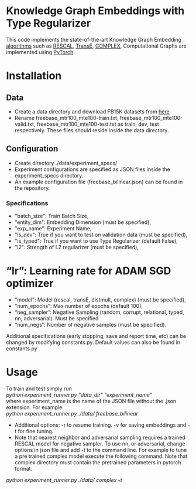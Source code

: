 # Knowledge Graph Embeddings with Type Regularizer


This code implements the state-of-the-art Knowledge Graph Embedding [algorithms](http://www.cs.technion.ac.il/~gabr/publications/papers/Nickel2016RRM.pdf) such as [RESCAL](http://www.dbs.ifi.lmu.de/~tresp/papers/p271.pdf), [TransE](http://papers.nips.cc/paper/5071-translating-embeddings-for-modeling-multi-relational-data), [COMPLEX](http://www.aaai.org/ocs/index.php/AAAI/AAAI16/paper/download/12484/11828), Computational Graphs are implemented using [PyTorch](https://pytorch.org/).

# Installation
## Data
* Create a data directory and download FB15K datasets from [here](https://everest.hds.utc.fr/lib/exe/fetch.php?media=en:fb15k.tgz)
* Rename freebase_mtr100_mte100-train.txt, freebase_mtr100_mte100-valid.txt, freebase_mtr100_mte100-test.txt as train, dev, test respectively. These files should reside inside the data directory.

## Configuration
* Create directory ./data/experiment_specs/
* Experiment configurations are specified as JSON files inside the experiment_specs directory.
* An example configuration file (freebase_bilinear.json) can be found in the repository.
### Specifications
* "batch_size": Train Batch Size,
* "entity_dim": Embedding Dimension (must be specified),
* "exp_name": Experiment Name,
* "is_dev": True if you want to test on validation data (must be specified),
* "is_typed": True if you want to use Type Regularizer (default False),
* "l2": Strength of L2 regularizer (must be specified),
# “lr”: Learning rate for ADAM SGD optimizer
* "model": Model (rescal, transE, distmult, complex) (must be specified),
* "num_epochs": Max number of epochs (default 100),
* “neg_sampler”: Negative Sampling (random, corrupt, relational, typed, nn, adversarial). Must be specified 
* “num_negs”:  Number of negative samples (must be specified).

Additional specifications (early stopping, save and report time, etc) can be changed by modifying constants.py. Default values can also be found in constants.py

# Usage
To train and test simply run  
*python experiment_runner.py "data_dir" "experiment_name"*  
where experiment_name is the name of the JSON file without the .json extension. For example  
*python experiment_runner.py ./data/ freebase_bilinear*

* Additional options: -r to resume training. -v for saving embeddings and -t for fine tuning.
* Note that nearest neighbor and adversarial sampling requires a trained RESCAL model for negative sampler. To use nn, or adversarial, change options in json file and add *-t* to the command line. For example to tune a pre trained complex model execute the following command. Note that complex directory must contain the pretrained parameters in pytorch format.

*python experiment_runner.py ./data/ complex -t*







